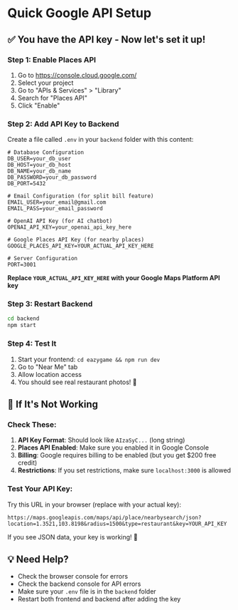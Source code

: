 # Quick Google API Setup

## ✅ **You have the API key - Now let's set it up!**

### **Step 1: Enable Places API**
1. Go to https://console.cloud.google.com/
2. Select your project
3. Go to "APIs & Services" > "Library"
4. Search for "Places API"
5. Click "Enable"

### **Step 2: Add API Key to Backend**

Create a file called `.env` in your `backend` folder with this content:

```env
# Database Configuration
DB_USER=your_db_user
DB_HOST=your_db_host
DB_NAME=your_db_name
DB_PASSWORD=your_db_password
DB_PORT=5432

# Email Configuration (for split bill feature)
EMAIL_USER=your_email@gmail.com
EMAIL_PASS=your_email_password

# OpenAI API Key (for AI chatbot)
OPENAI_API_KEY=your_openai_api_key_here

# Google Places API Key (for nearby places)
GOOGLE_PLACES_API_KEY=YOUR_ACTUAL_API_KEY_HERE

# Server Configuration
PORT=3001
```

**Replace `YOUR_ACTUAL_API_KEY_HERE` with your Google Maps Platform API key**

### **Step 3: Restart Backend**
```bash
cd backend
npm start
```

### **Step 4: Test It**
1. Start your frontend: `cd eazygame && npm run dev`
2. Go to "Near Me" tab
3. Allow location access
4. You should see real restaurant photos! 🎉

## 🔧 **If It's Not Working**

### **Check These:**
1. **API Key Format**: Should look like `AIzaSyC...` (long string)
2. **Places API Enabled**: Make sure you enabled it in Google Console
3. **Billing**: Google requires billing to be enabled (but you get $200 free credit)
4. **Restrictions**: If you set restrictions, make sure `localhost:3000` is allowed

### **Test Your API Key:**
Try this URL in your browser (replace with your actual key):
```
https://maps.googleapis.com/maps/api/place/nearbysearch/json?location=1.3521,103.8198&radius=1500&type=restaurant&key=YOUR_API_KEY
```

If you see JSON data, your key is working! 🎉

## 💡 **Need Help?**
- Check the browser console for errors
- Check the backend console for API errors
- Make sure your `.env` file is in the `backend` folder
- Restart both frontend and backend after adding the key













